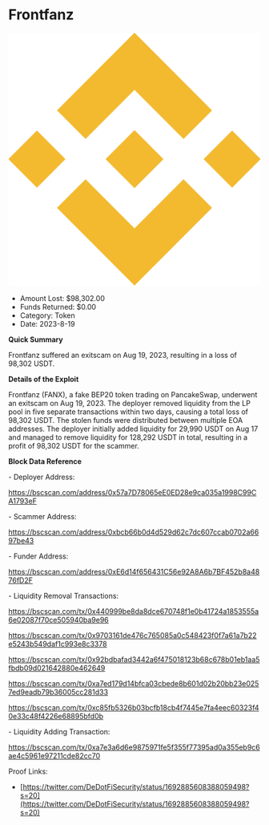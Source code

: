 # Frontfanz
![Frontfanz](/rektimages/Frontfanz-Rugpull.png)
- Amount Lost: $98,302.00
- Funds Returned: $0.00
- Category: Token
- Date: 2023-8-19

**Quick Summary**

Frontfanz suffered an exitscam on Aug 19, 2023, resulting in a loss of 98,302 USDT.

  


 **Details of the Exploit**

Frontfanz (FANX), a fake BEP20 token trading on PancakeSwap, underwent an exitscam on Aug 19, 2023. The deployer removed liquidity from the LP pool in five separate transactions within two days, causing a total loss of 98,302 USDT. The stolen funds were distributed between multiple EOA addresses. The deployer initially added liquidity for 29,990 USDT on Aug 17 and managed to remove liquidity for 128,292 USDT in total, resulting in a profit of 98,302 USDT for the scammer.

  


 **Block Data Reference**

\- Deployer Address:

  https://bscscan.com/address/0x57a7D78065eE0ED28e9ca035a1998C99CA1793eF

  


\- Scammer Address:

  https://bscscan.com/address/0xbcb66b0d4d529d62c7dc607ccab0702a6697be43

  


\- Funder Address:

  https://bscscan.com/address/0xE6d14f656431C56e92A8A6b7BF452b8a4876fD2F

  


\- Liquidity Removal Transactions:

https://bscscan.com/tx/0x440999be8da8dce670748f1e0b41724a1853555a6e02087f70ce505940ba9e96

https://bscscan.com/tx/0x9703161de476c765085a0c548423f0f7a61a7b22e5243b549daf1c993e8c3378

https://bscscan.com/tx/0x92bdbafad3442a6f475018123b68c678b01eb1aa5fbdb09d021642880e462649

https://bscscan.com/tx/0xa7ed179d14bfca03cbede8b601d02b20bb23e0257ed9eadb79b36005cc281d33

https://bscscan.com/tx/0xc85fb5326b03bcfb18cb4f7445e7fa4eec60323f40e33c48f4226e68895bfd0b

  


\- Liquidity Adding Transaction:

https://bscscan.com/tx/0xa7e3a6d6e9875971fe5f355f77395ad0a355eb9c6ae4c5961e97211cde82cc70


Proof Links:
- [https://twitter.com/DeDotFiSecurity/status/1692885608388059498?s=20](https://twitter.com/DeDotFiSecurity/status/1692885608388059498?s=20)


